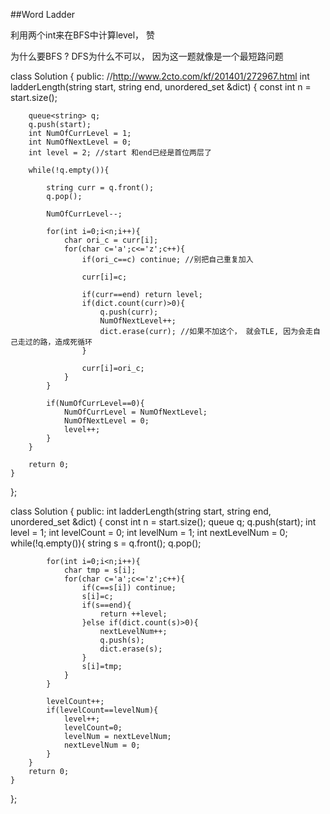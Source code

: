 ##Word Ladder

利用两个int来在BFS中计算level， 赞

为什么要BFS ?  DFS为什么不可以， 因为这一题就像是一个最短路问题


class Solution {
public:
    //http://www.2cto.com/kf/201401/272967.html
    int ladderLength(string start, string end, unordered_set<string> &dict) {
        const int n = start.size();
        
        queue<string> q;
        q.push(start);
        int NumOfCurrLevel = 1;
        int NumOfNextLevel = 0;
        int level = 2; //start 和end已经是首位两层了
        
        while(!q.empty()){
            
            string curr = q.front();
            q.pop();
            
            NumOfCurrLevel--;
            
            for(int i=0;i<n;i++){
                char ori_c = curr[i];
                for(char c='a';c<='z';c++){
                    if(ori_c==c) continue; //别把自己重复加入
                    
                    curr[i]=c;
                    
                    if(curr==end) return level;
                    if(dict.count(curr)>0){
                        q.push(curr);
                        NumOfNextLevel++;
                        dict.erase(curr); //如果不加这个， 就会TLE, 因为会走自己走过的路，造成死循环
                    }
                    
                    curr[i]=ori_c;
                }
            }
            
            if(NumOfCurrLevel==0){
                NumOfCurrLevel = NumOfNextLevel;
                NumOfNextLevel = 0;
                level++;
            }
        }
        
        return 0;
    }
};

class Solution {
public:
    int ladderLength(string start, string end, unordered_set<string> &dict) {
        const int n = start.size();
        queue<string> q;
        q.push(start);
        int level = 1;
        int levelCount = 0;
        int levelNum = 1;
        int nextLevelNum = 0;
        while(!q.empty()){
            string s = q.front();
            q.pop();
            
            for(int i=0;i<n;i++){
                char tmp = s[i];
                for(char c='a';c<='z';c++){
                    if(c==s[i]) continue;
                    s[i]=c;
                    if(s==end){
                        return ++level;
                    }else if(dict.count(s)>0){
                        nextLevelNum++;
                        q.push(s);
                        dict.erase(s);
                    }
                    s[i]=tmp;
                }
            }
            
            levelCount++;
            if(levelCount==levelNum){
                level++;
                levelCount=0;
                levelNum = nextLevelNum;
                nextLevelNum = 0;
            }
        }
        return 0;
    }
};